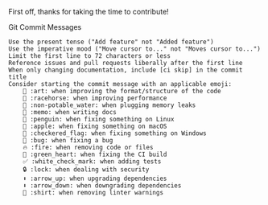 First off, thanks for taking the time to contribute!

Git Commit Messages

    Use the present tense ("Add feature" not "Added feature")
    Use the imperative mood ("Move cursor to..." not "Moves cursor to...")
    Limit the first line to 72 characters or less
    Reference issues and pull requests liberally after the first line
    When only changing documentation, include [ci skip] in the commit title
    Consider starting the commit message with an applicable emoji:
        🎨 :art: when improving the format/structure of the code
        🐎 :racehorse: when improving performance
        🚱 :non-potable_water: when plugging memory leaks
        📝 :memo: when writing docs
        🐧 :penguin: when fixing something on Linux
        🍎 :apple: when fixing something on macOS
        🏁 :checkered_flag: when fixing something on Windows
        🐛 :bug: when fixing a bug
        🔥 :fire: when removing code or files
        💚 :green_heart: when fixing the CI build
        ✅ :white_check_mark: when adding tests
        🔒 :lock: when dealing with security
        ⬆️ :arrow_up: when upgrading dependencies
        ⬇️ :arrow_down: when downgrading dependencies
        👕 :shirt: when removing linter warnings
